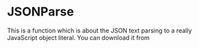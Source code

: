# JSONParse
This is a function which is about the JSON text parsing to a really JavaScript object literal.
You can download it from  
